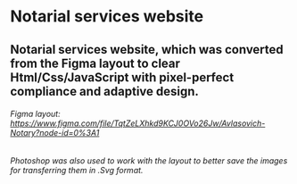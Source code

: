 # Notarial services website

## Notarial services website, which was converted from the Figma layout to clear Html/Css/JavaScript with pixel-perfect compliance and adaptive design.

###### Figma layout: https://www.figma.com/file/TqtZeLXhkd9KCJ0OVo26Jw/Avlasovich-Notary?node-id=0%3A1

###### Photoshop was also used to work with the layout to better save the images for transferring them in .Svg format.
